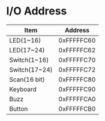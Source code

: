 # I/O Address

| Item          | Address    |
| ------------- | ---------- |
| LED(1~16)     | 0xFFFFFC60 |
| LED(17~24)    | 0xFFFFFC62 |
| Switch(1~16)  | 0xFFFFFC70 |
| Switch(17~24) | 0xFFFFFC72 |
| Scan(16 bit)  | 0xFFFFFC80 |
| Keyboard      | 0xFFFFFC90 |
| Buzz          | 0xFFFFFCA0 |
| Button        | 0xFFFFFCB0 |




